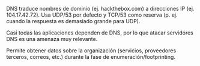 DNS traduce nombres de dominio (ej. hackthebox.com) a direcciones IP (ej. 104.17.42.72). 
Usa UDP/53 por defecto y TCP/53 como reserva (p. ej. cuando la respuesta es demasiado grande para UDP).

Casi todas las aplicaciones dependen de DNS, por lo que atacar servidores DNS es una amenaza muy relevante.

Permite obtener datos sobre la organización (servicios, proveedores terceros, correos, etc.) durante la fase de enumeración/footprinting.

